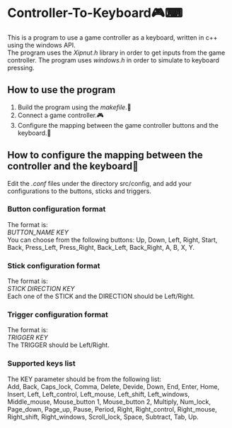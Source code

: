 # Controller-To-Keyboard🎮⌨
This is a program to use a game controller as a keyboard, written in c++ using the windows API.<br />
The program uses the _Xipnut.h_ library in order to get inputs from the game controller. The program uses _windows.h_ in order to simulate to keyboard pressing.
## How to use the program
1. Build the program using the _makefile_.🔨
2. Connect a game controller.🎮
3. Configure the mapping between the game controller buttons and the keyboard.📜
## How to configure the mapping between the controller and the keyboard📝
Edit the _.conf_ files under the directory src/config, and add your configurations to the buttons, sticks and triggers.
### Button configuration format
The format is:<br />
*BUTTON_NAME KEY*<br />
You can choose from the following buttons:
Up,
Down,
Left,
Right,
Start,
Back,
Press_Left,
Press_Right,
Back_Left,
Back_Right,
A,
B,
X,
Y.
### Stick configuration format
The format is:<br />
*STICK DIRECTION KEY*<br />
Each one of the STICK and the DIRECTION should be Left/Right.
### Trigger configuration format
The format is:<br />
*TRIGGER KEY*<br />
The TRIGGER should be Left/Right.
### Supported keys list
The KEY parameter should be from the following list:<br />
Add, 
Back, 
Caps_lock, 
Comma, 
Delete, 
Devide, 
Down, 
End, 
Enter, 
Home, 
Insert, 
Left, 
Left_control, 
Left_mouse, 
Left_shift, 
Left_windows, 
Middle_mouse, 
Mouse_button 1, 
Mouse_button 2, 
Multiply, 
Num_lock, 
Page_down, 
Page_up, 
Pause, 
Period, 
Right, 
Right_control, 
Right_mouse, 
Right_shift, 
Right_windows, 
Scroll_lock, 
Space, 
Subtract, 
Tab, 
Up.
